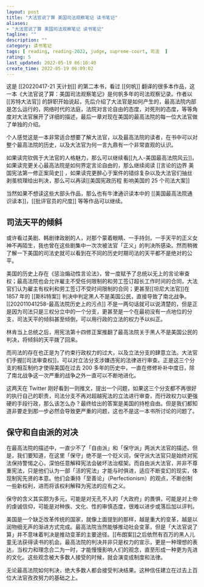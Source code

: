 ```yaml
---
layout: post
title: "大法官说了算 美国司法观察笔记 读书笔记"
aliases:
- "大法官说了算 美国司法观察笔记 读书笔记"
tagline: ""
description: ""
category: 读书笔记
tags: [ reading, reading-2022, judge, supreme-court, 司法  ]
rating: 5
last_updated: 2022-05-19 06:10:40
create_time: 2022-05-19 06:09:02
---
```


这是 [[20220417-21 天计划]] 的第二本书，看过 [[何帆]] 翻译的很多本作品，这一本《大法官说了算：美国司法观察笔记》是何帆多年的司法观察记录。作者以[[苏特大法官]] 的辞职开始说起，先后介绍了大法官是如何产生的，最高法院内部是怎么运行的，网络时代的法庭，法院对言论自由的态度，对死刑的态度，等等角度对大法官展开了详细的描述，最后一章对现在美国的最高法院的每一位大法官做了单独的介绍。

个人感觉这是一本非常适合想要了解大法官，以及最高法院的读者，在书中可以对整个最高法院的历史，以及大法官为何一言九鼎有一个非常直观的认识。

如果读完钦佩于大法官的人格魅力，那么可以继续看[[九人-美国最高法院风云]]，如果读完更关心最高法院是如何界定言论自由的，那么继续阅读  [[言论的边界 美国宪法第一修正案简史]] ，如果读完更醉心于案件的错综复杂以及大法官们抽丝剥茧梳理给出判决，那么可以再读[[美国宪政历程 影响美国的 25 个司法大案]]

当然如果不想读这些大部头作品，那么也有牛津通识读本中的 [[美国最高法院通识读本]]，[[批评官员的尺度]] 等等作品可以继续。

## 司法天平的倾斜
或许看过美剧、韩剧律政剧的人，对那个蒙着眼睛、一手持剑，一手天平的正义女神不再陌生，我也曾在这些剧集中一次次被法官「正义」的判决所感染。然而稍微了解一下美国的司法史就可以看到在不同的历史时期司法的天平都不是绝对的公平。

美国的历史上存在《惩治煽动性言论法》，曾一度赋予了总统以无上的言论审查权；最高法院也会允许雇主不受任何限制的和劳工签订超长工作时间的合同，大法官们认为雇主有权利和劳工签订不受时间限制的合同；更甚至[[坦尼大法官]]在 1857 年的 [[斯科特案]] 判决中判定黑人不是美国公民，直接导致了南北战争。[[202011041258-最高法院历史上的污点]] 不是一两句话就可以说清楚的，但是正是因为司法只是三权分立中的一个分支，更甚至是一个在最初没有一点地位的分支，司法天平的倾斜甚至倾倒，可以用行政的立法的权力予以纠正。

林肯当上总统之后，用宪法第十四修正案推翻了最高法院关于黑人不是美国公民的判决，将倾斜的天平拨了回来。

而司法的存在也正是为了约束行政权力的过大，以及立法分支的肆意立法。大法官们手握[[司法审查权]]，可以对立法分支涉嫌违宪的法律进行审查。正是这三个分支的相互制约才使得美国在过去 200 多年的历史中，一直在修修补补中度日，除了南北战争这一次严重的战争之外一直可以不断地进化。

这两天在 Twitter 刚好看到一则推文，提出一个问题，如果这三个分支都不再很好的执行自己的职责，司法分支不再对超越宪法的立法进行审查，而行政权力以更强硬的手段行政，那么该怎么办？最终给出的答案是美国的持枪自由。但是我们都知道非要走到那一步必然会导致更严重的问题，这也不是这一本书所讨论的问题了。

## 保守和自由派的对决
在最高法院的描述中，一直少不了「自由派」和「保守派」两派大法官的描述。但是，我们要知道，在这里「保守」绝不是一个贬义词，保守派大法官只是始终对宪法保持警惕之心，深怕任意解释宪法会破坏法治框架。而自由派大法官，并非不尊重宪法，只是他们认为一部「活的宪法」才能与时俱进，适应不断变幻的现实，体现制宪先贤的本意。他们会秉持「至善论」（Perfectionism）的观点，不断创制一些新权利，进而将该权利解释为宪法的应有之义。

保守的含义其实颇为多元，可能是对无孔不入的「大政府」的畏惧，可能是对上帝的虔诚信仰，可能是对种族、文化、性的审慎态度，很难以进步或落后加以评判。

美国是一个缺乏改革传统的国家，就像上面提到的那样，越是重大的变革，越是以润物细无声的渐进方式完成。最高法院当然能够推动社会变革，但是「大法官说了算」并不意味着判决是推动变革的主要途径。[[布朗案]]之后依然有百万的黑人儿童无法获得读书的机会。最高法院的判决并非只是权力的宣示，更是一种理想的表达，当权力和理念合二为一时，才能慢慢影响人们的观念，直至形成一种更为先进的文化。这些观念被大多数人接受的时候，就会演变成制度和法律。

无论最高法院如何判决，绝大多数人都会接受判决结果。这种信任建立在过去上百位大法官孜孜努力的基础之上。
